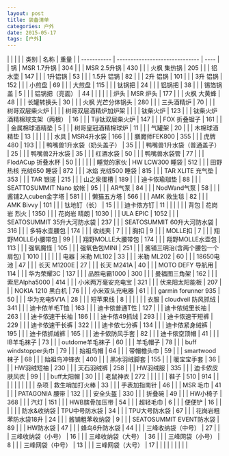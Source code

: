 ```yaml
---
layout: post
title: 装备清单
categories: 户外
date: 2015-05-17
tags: [户外]
---
```


| <l>         | <l>                            |  <r> |
| 类别        | 名称                           | 重量 |
| ----------- | ------------------------------ | ---- |
| 锅          | MSR 1.7升锅                    | 304  |
|             | MSR 2.5升锅                    | 430  |
|             | 火枫 集热锅                    | 205  |
|             | 铝水壶                         | 147  |
|             | 1升铝锅                        | 53   |
|             | 1.5升 铝锅                     | 82   |
|             | 2升 铝锅                       | 101  |
|             | 3升 铝锅                       | 152  |
|             | 小煎盘                         | 69   |
|             | 大煎盘                         | 115  |
|             | 钛锅把                         | 24   |
|             | 铝锅把                         | 38   |
|             | 锡箔锅盖                       | 5    |
|             | 铝锅把（亮面）                 | 44   |
|             |                                |      |
| 炉头        | MSR 炉头                       | 177  |
|             | 火枫 大黄蜂                    | 48   |
|             | 长罐转换头                     | 30   |
|             | 火枫 光芒分体锅头              | 280  |
|             | 三头酒精炉                     | 70   |
|             | 树哥双层柴火炉                 |      |
|             | 树哥双层酒精炉加炉架           |      |
|             | 钛柴火炉                       | 123  |
|             | 钛柴火炉酒精棉球支架（两根）   | 16   |
|             | Tiji钛双层柴火炉               | 147  |
|             | FOX 折叠锯子                   | 161  |
|             | 金属棉球酒精垫                 | 5    |
|             | 树哥皇冠酒精棉球炉             | 11   |
|             | 气罐架                         | 20   |
|             | 木棉球酒精垫                   | 13   |
|             |                                |      |
| 水具        | MSR4升水袋                     | 166  |
|             | 膳魔师FEK800                   | 355  |
|             | 虎牌 480                       | 193  |
|             | 鸭嘴兽1升水袋（奶头盖子）      | 35   |
|             | 鸭嘴兽1升水袋（普通盖子）      | 25   |
|             | 鸭嘴兽2升水袋                  | 35   |
|             | 红酒水袋                       | 50   |
|             | 鸭嘴兽水袋管                   | 77   |
|             | FlodACup 折叠水杯              | 50   |
|             |                                |      |
| 睡觉的家伙  | HW LCW300 睡袋                 | 512  |
|             | 田野热核 充绒650 睡袋          | 872  |
|             | 冰焰 充绒500 睡袋              | 815  |
|             | TAR XLITE 充气垫               | 353  |
|             | TAR 银搓                       | 215  |
|             | 山之泉蛋槽                     | 189  |
|             | 迪卡侬瑜珈垫                   | 88   |
|             | SEATTOSUMMIT Nano 蚊帐         | 95   |
|             | AR气泵                         | 84   |
|             | NodWand气泵                    | 58   |
|             | 酱铺2人cuben金字塔             | 581  |
|             | 懒猫五方塔                     | 566  |
|             | AMK 救生毯                     | 82   |
|             | AMK Bivvy                      | 101  |
|             | 钛地钉（长）                   | 15   |
|             | 迪卡侬方钉                     | 11   |
|             |                                |      |
| 背包        | 花岗岩 烈火                    | 1350 |
|             | 花岗岩 晴朗                    | 1030 |
|             | ULA EPIC                       | 1052 |
|             | SEATOSUMMIT 35升大河防水袋     | 237  |
|             | SEATOSUMMIT 60升大河防水袋     | 316  |
|             | 多特水壶腰包                   | 174  |
|             | 收线夹                         | 7    |
|             | 胸扣                           | 9    |
|             | MOLLE扣                        | 7    |
|             | 翔野MOLLE小腰带包              | 99   |
|             | 翔野MOLLE大腰带包              | 174  |
|             | 翔野MOLLE水壶包                | 113  |
|             | 强氧魔怪                       | 105  |
|             | 强氧色包MINI                   | 251  |
|             | 酱铺三明治(含两个腰包一个肩包) | 1010 |
|             |                                |      |
| 电器        | 米勒 ML102                     | 33   |
|             | 米勒 ML202                     | 60   |
|             | 18650电池                      | 47   |
|             | 长天 M1200E                    | 27   |
|             | 长天 M241A                     | 40   |
|             | MOTO DEFY 导航用               | 114  |
|             | 华为荣耀3C                     | 137  |
|             | 品胜电霸1000                   | 300  |
|             | 曼福图三角架                   | 162  |
|             | 索尼Alpha5000                  | 414  |
|             | 小米两万毫安充电宝             | 321  |
|             | 伏来阳太阳能板                 | 207  |
|             | NOKIA 1210 黑白机              | 76   |
|             | 小米双头充电器                 | 61   |
|             | garmin forunner 935            | 50   |
|             | 华为充电5V1A                   | 28   |
|             | 短苹果线                       | 8    |
|             |                                |      |
| 衣服        | cloudveil 防风抓绒             | 341  |
|             | 迪卡侬羊毛T恤                  | 163  |
|             | 迪卡侬普通T性                  | 127  |
|             | 迪卡侬绒里长袖                 | 263  |
|             | 迪卡侬速干长袖                 | 186  |
|             | 迪卡侬49抓绒                   | 293  |
|             | 迪卡侬速干短裤                 | 229  |
|             | 迪卡侬速干长裤                 | 322  |
|             | 迪卡侬七分裤                   | 134  |
|             | 迪卡侬紧身绒裤                 | 195  |
|             | 迪卡侬抓绒裤                   | 165  |
|             | 迪卡侬防风手套                 | 82   |
|             | 迪卡侬空顶帽                   | 41   |
|             | IB羊毛袜子                     | 73   |
|             | outdome羊毛袜子                | 60   |
|             | 羊毛帽子                       | 78   |
|             | buff windstopper头巾           | 79   |
|             | 始祖鸟帽                       | 64   |
|             | 带帽檐头巾                     | 59   |
|             | smartwood 袜子                 | 68   |
|             | 始祖鸟冲锋衣                   | 400  |
|             | 黑冰羽绒脚套                   | 155  |
|             | 暖宝宝手套                     | 36   |
|             | HW羽绒短袖                     | 230  |
|             | 天石羽绒裤                     | 258  |
|             | HW羽绒服                       | 335  |
|             | 迪卡侬皮肤风衣                 | 99   |
|             | buff太阳帽                     | 30   |
|             | 老鼠神衣                       | 272  |
|             |                                |      |
| 鞋子        | 510                            | 914  |
|             |                                |      |
|             |                                |      |
| 杂项        | 救生哨加打火棒                 | 33   |
|             | 手表加指南针                   | 46   |
|             | MSR 毛巾                       | 41   |
|             | PATAGONIA 腰带                 | 132  |
|             | 安全头盔                       | 330  |
|             | 折叠碗                         | 49   |
|             | HW小椅子                       | 368  |
|             | 汽灯                           | 151  |
|             | HWB膑骨加压带                  | 54   |
|             | 超轻毛巾                       | 6    |
|             | 便便铲                         | 16   |
|             |                                |      |
| 防水&收纳袋 | TPU中号防水袋                  | 34   |
|             | TPU大号防水袋                  | 67   |
|             | 花岗岩粗苯防水袋18升           | 24   |
|             | 酱铺粗苯收纳袋                 | 9    |
|             | SEATOSUMMIT EVENT防水袋        | 89   |
|             | HW防水袋                       | 47   |
|             | 蜂鸟6升防水袋                  | 44   |
|             | 三峰收纳袋（中号）             | 27   |
|             | 三峰收纳袋（小号）             | 16   |
|             | 三峰收纳袋（大号）             | 36   |
|             | 三峰网袋（小号）               | 8    |
|             | 三峰网袋（中号）               | 13   |
|             | 三峰网袋（大号）               | 17   |
|             |                                |      |
|             |                                |      |